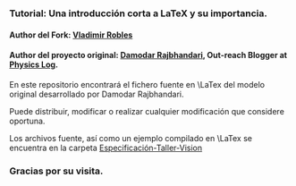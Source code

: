 ###  Tutorial: Una introducción corta a LaTeX y su importancia.
#### Author del Fork: [Vladimir Robles](mailto:vrobles@ups.edu.ec) 
#### Author del proyecto original: [Damodar Rajbhandari](mailto:dphysicslog@gmail.com), Out-reach Blogger at [Physics Log](http://www.physicslog.com/).

En este repositorio encontrará el fichero fuente en \LaTex del modelo original desarrollado por Damodar Rajbhandari.

Puede distribuir, modificar o realizar cualquier modificación que considere oportuna.

Los archivos fuente, así como un ejemplo compilado en \LaTex se encuentra en la carpeta [Especificación-Taller-Vision](http://abc)

### Gracias por su visita.
